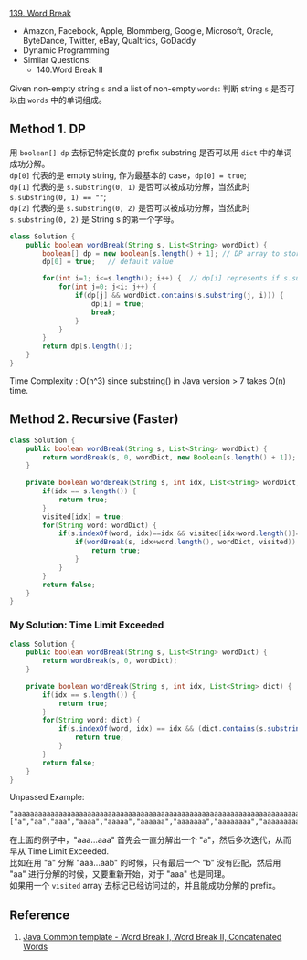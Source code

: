 [139. Word Break](https://leetcode.com/problems/word-break/)

* Amazon, Facebook, Apple, Blommberg, Google, Microsoft, Oracle, ByteDance, Twitter, eBay, Qualtrics, GoDaddy
* Dynamic Programming
* Similar Questions:
    * 140.Word Break II
    
    
Given non-empty string `s` and a list of non-empty `words`: 判断 string `s` 是否可以由 `words` 中的单词组成。
 

## Method 1. DP
用 `boolean[] dp` 去标记特定长度的 prefix substring 是否可以用 `dict` 中的单词成功分解。      
`dp[0]` 代表的是 empty string, 作为最基本的 case，`dp[0] = true`;      
`dp[1]` 代表的是 `s.substring(0, 1)` 是否可以被成功分解，当然此时 `s.substring(0, 1) == ""`;      
`dp[2]` 代表的是 `s.substring(0, 2)` 是否可以被成功分解，当然此时 `s.substring(0, 2)` 是 String s 的第一个字母。  

```java 
class Solution {
    public boolean wordBreak(String s, List<String> wordDict) {
        boolean[] dp = new boolean[s.length() + 1]; // DP array to store previous results
        dp[0] = true;   // default value

        for(int i=1; i<=s.length(); i++) {  // dp[i] represents if s.substring(0, i) can be break
            for(int j=0; j<i; j++) {
                if(dp[j] && wordDict.contains(s.substring(j, i))) {
                    dp[i] = true;
                    break;
                }
            }
        }
        return dp[s.length()];
    }
}
``` 

Time Complexity : O(n^3) since substring() in Java version > 7 takes O(n) time.


## Method 2. Recursive (Faster)
```java 
class Solution {
    public boolean wordBreak(String s, List<String> wordDict) {
        return wordBreak(s, 0, wordDict, new Boolean[s.length() + 1]);
    }
    
    private boolean wordBreak(String s, int idx, List<String> wordDict, Boolean[] visited) {
        if(idx == s.length()) {
            return true;
        }
        visited[idx] = true;
        for(String word: wordDict) {
            if(s.indexOf(word, idx)==idx && visited[idx+word.length()]==null) { // 用 memo 标记的形式是可以避免 time limit exceeded
                if(wordBreak(s, idx+word.length(), wordDict, visited)) {
                    return true;
                }
            }
        }
        return false;
    }
}
```

### My Solution: Time Limit Exceeded
```java 
class Solution {
    public boolean wordBreak(String s, List<String> wordDict) {
        return wordBreak(s, 0, wordDict);
    }
    
    private boolean wordBreak(String s, int idx, List<String> dict) {
        if(idx == s.length()) {
            return true;
        }
        for(String word: dict) {
            if(s.indexOf(word, idx) == idx && (dict.contains(s.substring(idx + word.length())) || wordBreak(s, idx+word.length(), dict))) {
                return true;
            }
        }
        return false;
    }
}
```

Unpassed Example:

    "aaaaaaaaaaaaaaaaaaaaaaaaaaaaaaaaaaaaaaaaaaaaaaaaaaaaaaaaaaaaaaaaaaaaaaaaaaaaaaaaaaaaaaaaaaaaaaaaaaaaaaaaaaaaaaaaaaaaaaaaaaaaaaaaaaaaaaaaaaaaaaaaaaaaaab"
    ["a","aa","aaa","aaaa","aaaaa","aaaaaa","aaaaaaa","aaaaaaaa","aaaaaaaaa","aaaaaaaaaa"]
    
在上面的例子中，"aaa...aaa" 首先会一直分解出一个 "a"，然后多次迭代，从而早从 Time Limit Exceeded.     
比如在用 "a" 分解 "aaa...aab" 的时候，只有最后一个 "b" 没有匹配，然后用 "aa" 进行分解的时候，又要重新开始，对于 "aaa" 也是同理。      
如果用一个 `visited` array 去标记已经访问过的，并且能成功分解的 prefix。


## Reference
1. [Java Common template - Word Break I, Word Break II, Concatenated Words](https://leetcode.com/problems/concatenated-words/discuss/348972/Java-Common-template-Word-Break-I-Word-Break-II-Concatenated-Words)
